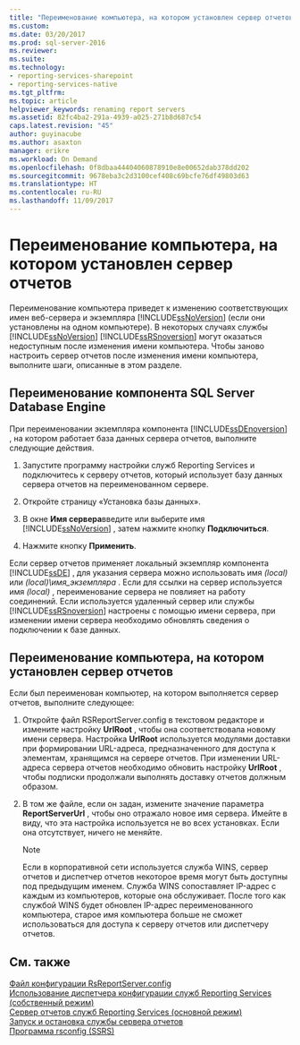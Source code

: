```yaml
---
title: "Переименование компьютера, на котором установлен сервер отчетов | Документы Майкрософт"
ms.custom: 
ms.date: 03/20/2017
ms.prod: sql-server-2016
ms.reviewer: 
ms.suite: 
ms.technology:
- reporting-services-sharepoint
- reporting-services-native
ms.tgt_pltfrm: 
ms.topic: article
helpviewer_keywords: renaming report servers
ms.assetid: 82fc4ba2-291a-4939-a025-271b8d687c54
caps.latest.revision: "45"
author: guyinacube
ms.author: asaxton
manager: erikre
ms.workload: On Demand
ms.openlocfilehash: 0f8dbaa44404060878910e8e00652dab378dd202
ms.sourcegitcommit: 9678eba3c2d3100cef408c69bcfe76df49803d63
ms.translationtype: HT
ms.contentlocale: ru-RU
ms.lasthandoff: 11/09/2017
---
```

# <a name="rename-a-report-server-computer"></a>Переименование компьютера, на котором установлен сервер отчетов
  Переименование компьютера приведет к изменению соответствующих имен веб-сервера и экземпляра [!INCLUDE[ssNoVersion](../../includes/ssnoversion-md.md)] (если они установлены на одном компьютере). В некоторых случаях службы [!INCLUDE[ssNoVersion](../../includes/ssnoversion-md.md)] [!INCLUDE[ssRSnoversion](../../includes/ssrsnoversion-md.md)] могут оказаться недоступным после изменения имени компьютера. Чтобы заново настроить сервер отчетов после изменения имени компьютера, выполните шаги, описанные в этом разделе.  
  
## <a name="renaming-a-sql-server-database-engine"></a>Переименование компонента SQL Server Database Engine  
 При переименовании экземпляра компонента  [!INCLUDE[ssDEnoversion](../../includes/ssdenoversion-md.md)] , на котором работает база данных сервера отчетов, выполните следующие действия.  
  
1.  Запустите программу настройки служб Reporting Services и подключитесь к серверу отчетов, который использует базу данных сервера отчетов на переименованном сервере.  
  
2.  Откройте страницу «Установка базы данных».  
  
3.  В окне **Имя сервера**введите или выберите имя [!INCLUDE[ssNoVersion](../../includes/ssnoversion-md.md)] , затем нажмите кнопку **Подключиться**.  
  
4.  Нажмите кнопку **Применить**.  
  
 Если сервер отчетов применяет локальный экземпляр компонента [!INCLUDE[ssDE](../../includes/ssde-md.md)] , для указания сервера можно использовать имя *(local)* или *(local)\имя_экземпляра* . Если для ссылки на сервер используется имя *(local)* , переименование сервера не повлияет на работу соединений. Если используется удаленный сервер или службы [!INCLUDE[ssRSnoversion](../../includes/ssrsnoversion-md.md)] настроены с помощью имени сервера, при изменении имени сервера необходимо обновлять сведения о подключении к базе данных.  
  
## <a name="renaming-a-report-server-computer"></a>Переименование компьютера, на котором установлен сервер отчетов  
 Если был переименован компьютер, на котором выполняется сервер отчетов, выполните следующее:  
  
1.  Откройте файл RSReportServer.config в текстовом редакторе и измените настройку **UrlRoot** , чтобы она соответствовала новому имени сервера. Настройка **UrlRoot** используется модулями доставки при формировании URL-адреса, предназначенного для доступа к элементам, хранящимся на сервере отчетов. При изменении URL-адреса сервера отчетов необходимо обновить настройку **UrlRoot** , чтобы подписки продолжали выполнять доставку отчетов должным образом.  
  
2.  В том же файле, если он задан, измените значение параметра **ReportServerUrl** , чтобы оно отражало новое имя сервера. Имейте в виду, что эта настройка используется не во всех установках. Если она отсутствует, ничего не меняйте.  
  
    > [!NOTE]  
    >  Если в корпоративной сети используется служба WINS, сервер отчетов и диспетчер отчетов некоторое время могут быть доступны под предыдущим именем. Служба WINS сопоставляет IP-адрес с каждым из компьютеров, которые она обслуживает. После того как службой WINS будет обновлен IP-адрес переименованного компьютера, старое имя компьютера больше не сможет использоваться для доступа к серверу отчетов или диспетчеру отчетов.  
  
## <a name="see-also"></a>См. также  
 [Файл конфигурации RsReportServer.config](../../reporting-services/report-server/rsreportserver-config-configuration-file.md)   
 [Использование диспетчера конфигурации служб Reporting Services (собственный режим)](../../reporting-services/install-windows/reporting-services-configuration-manager-native-mode.md)   
 [Сервер отчетов служб Reporting Services (основной режим)](../../reporting-services/report-server/reporting-services-report-server-native-mode.md)   
 [Запуск и остановка службы сервера отчетов](../../reporting-services/report-server/start-and-stop-the-report-server-service.md)   
 [Программа rsconfig (SSRS)](../../reporting-services/tools/rsconfig-utility-ssrs.md)  
  
  
